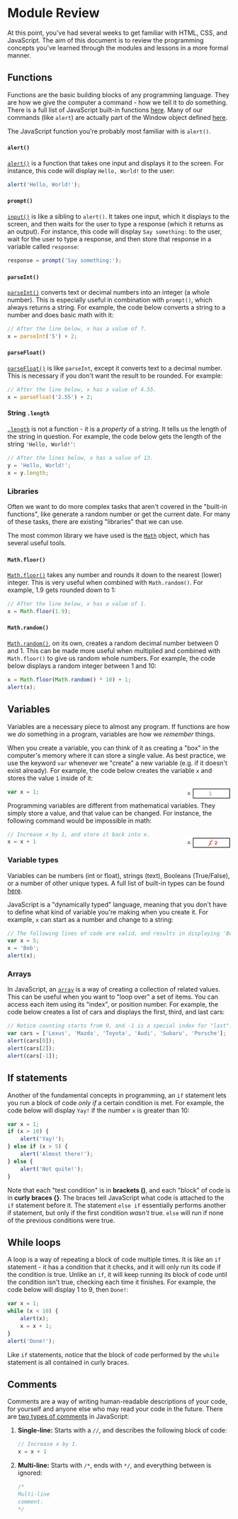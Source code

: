 # Module Review

At this point, you've had several weeks to get familiar with HTML, CSS, and JavaScript.
The aim of this document is to review the programming concepts you've learned through the modules and lessons in a more formal manner.

## Functions

Functions are the basic building blocks of any programming language.
They are how we give the computer a command - how we tell it to *do* something.
There is a full list of JavaScript built-in functions [here](https://www.w3schools.com/jsref/jsref_obj_global.asp).
Many of our commands (like `alert`) are actually part of the Window object defined [here](https://www.w3schools.com/jsref/obj_window.asp).

The JavaScript function you're probably most familiar with is `alert()`.

#### `alert()`

[`alert()`](https://www.w3schools.com/jsref/met_win_alert.asp) is a function that takes one input and displays it to the screen.
For instance, this code will display `Hello, World!` to the user:

```js
alert('Hello, World!');
```

#### `prompt()`

[`input()`](https://www.w3schools.com/jsref/met_win_prompt.asp) is like a sibling to `alert()`.
It takes one input, which it displays to the screen, and then waits for the user to type a response (which it returns as an output).
For instance, this code will display `Say something:` to the user, wait for the user to type a response, and then store that response in a variable called `response`:

```js
response = prompt('Say something:');
```

#### `parseInt()`

[`parseInt()`](https://www.w3schools.com/jsref/jsref_parseint.asp) converts text or decimal numbers into an integer (a whole number).
This is especially useful in combination with `prompt()`, which always returns a string.
For example, the code below converts a string to a number and does basic math with it:

```js
// After the line below, x has a value of 7.
x = parseInt('5') + 2;
```

#### `parseFloat()`

[`parseFloat()`](https://www.w3schools.com/jsref/jsref_parsefloat.asp) is like `parseInt`, except it converts text to a decimal number.
This is necessary if you don't want the result to be rounded.
For example:

```js
// After the line below, x has a value of 4.55.
x = parseFloat('2.55') + 2;
```

#### String `.length`

[`.length`](https://www.w3schools.com/jsref/jsref_length_string.asp) is not a function - it is a *property* of a string.
It tells us the length of the string in question.
For example, the code below gets the length of the string `'Hello, World!'`:

```js
// After the lines below, x has a value of 13.
y = 'Hello, World!';
x = y.length;
```

### Libraries

Often we want to do more complex tasks that aren't covered in the "built-in functions", like generate a random number or get the current date.
For many of these tasks, there are existing "libraries" that we can use.

The most common library we have used is the [`Math`](https://www.w3schools.com/js/js_math.asp) object, which has several useful tools.

#### `Math.floor()`

[`Math.floor()`](https://www.w3schools.com/jsref/jsref_floor.asp) takes any number and rounds it down to the nearest (lower) integer.
This is very useful when combined with `Math.random()`.
For example, 1.9 gets rounded down to 1:

```js
// After the line below, x has a value of 1.
x = Math.floor(1.9);
```

#### `Math.random()`

[`Math.random()`](https://www.w3schools.com/js/js_random.asp), on its own, creates a random decimal number between 0 and 1.
This can be made more useful when multiplied and combined with `Math.floor()` to give us random whole numbers.
For example, the code below displays a random integer between 1 and 10:

```js
x = Math.floor(Math.random() * 10) + 1;
alert(x);
```

## Variables

Variables are a necessary piece to almost any program.
If functions are how we *do* something in a program, variables are how we *remember* things.

When you create a variable, you can think of it as creating a "box" in the computer's memory where it can store a single value.
As best practice, we use the keyword `var` whenever we "create" a new variable (e.g. if it doesn't exist already).
For example, the code below creates the variable `x` and stores the value `1` inside of it:

<img align="right" height="25px" src="./var1.png">

```js
var x = 1;
```

Programming variables are different from mathematical variables.
They simply store a value, and that value can be changed.
For instance, the following command would be impossible in math:

<img align="right" height="25px" style="margin-top: 15px" src="./var2.png">

```js
// Increase x by 1, and store it back into x.
x = x + 1
```

### Variable types

Variables can be numbers (int or float), strings (text), Booleans (True/False), or a number of other unique types.
A full list of built-in types can be found [here](https://developer.mozilla.org/en-US/docs/Web/JavaScript/Data_structures).

JavaScript is a "dynamically typed" language, meaning that you don't have to define what kind of variable you're making when you create it.
For example, `x` can start as a number and change to a string:

```js
// The following lines of code are valid, and results in displaying 'Bob'.
var x = 5;
x = 'Bob';
alert(x);
```

### Arrays

In JavaScript, an [`array`](https://www.w3schools.com/js/js_arrays.asp) is a way of creating a collection of related values.
This can be useful when you want to "loop over" a set of items.
You can access each item using its "index", or position number.
For example, the code below creates a list of cars and displays the first, third, and last cars:

```js
// Notice counting starts from 0, and -1 is a special index for "last".
var cars = ['Lexus', 'Mazda', 'Toyota', 'Audi', 'Subaru', 'Porsche'];
alert(cars[0]);
alert(cars[2]);
alert(cars[-1]);
```

## If statements

Another of the fundamental concepts in programming, an `if` statement lets you run a block of code *only if* a certain condition is met.
For example, the code below will display `Yay!` if the number `x` is greater than 10:

```js
var x = 1;
if (x > 10) {
    alert('Yay!');
} else if (x > 5) {
    alert('Almost there!');
} else {
    alert('Not quite!');
}
```

Note that each "test condition" is in **brackets ()**, and each "block" of code is in **curly braces {}**.
The braces tell JavaScript what code is attached to the `if` statement before it.
The statement `else if` essentially performs another if statement, but only if the first condition *wasn't* true.
`else` will run if none of the previous conditions were true.

## While loops

A loop is a way of repeating a block of code multiple times.
It is like an `if` statement - it has a condition that it checks, and it will only run its code if the condition is true.
Unlike an `if`, it will keep running its block of code until the condition isn't true, checking each time it finishes.
For example, the code below will display 1 to 9, then `Done!`:

```js
var x = 1;
while (x < 10) {
    alert(x);
    x = x + 1;
}
alert('Done!');
```

Like `if` statements, notice that the block of code performed by the `while` statement is all contained in curly braces.

## Comments

Comments are a way of writing human-readable descriptions of your code, for yourself and anyone else who may read your code in the future.
There are [two types of comments](https://www.w3schools.com/js/js_comments.asp) in JavaScript:

1. **Single-line:** Starts with a `//`, and describes the following block of code:

    ```js
    // Increase x by 1.
    x = x + 1
    ```

2. **Multi-line:** Starts with `/*`, ends with `*/`, and everything between is ignored:

    ```js
    /*
    Multi-line
    comment.
    */
    ```
